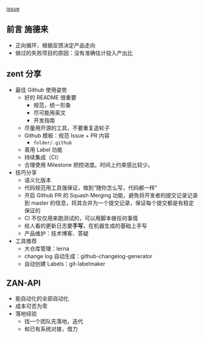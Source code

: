 [issue](https://github.com/hoperyy/blog/issues/107)

## 前言 施德来

+   正向循环，根据反馈决定产品走向
+   做过的失败项目的原因：没有准确估计投入产出比

## zent 分享

+   最佳 Github 使用姿势
    +   好的 README 很重要
        +   规范，统一形象
        +   尽可能用英文
        +   开发指南
    +   尽量用开源的工具，不要重复造轮子
    +   Github 模板：规范 Issue + PR 内容
        +   `folder/.github`
    +   善用 Label 功能
    +   持续集成（CI）
    +   合理使用 Milestone 把控进度。时间上约束感比较少。
+   技巧分享
    +   语义化版本
    +   代码规范用工具强保证，做到“随你怎么写，代码都一样”
    +   开启 Github PR 的 Squash Merging 功能，避免将开发者的提交记录记录到 master 的信息，将其合并为一个提交记录，保证每个提交都是有稳定保证的
    +   CI 不仅仅用来跑测试的，可以用脚本做任何事情
    +   给人看的更新日志要**手写**，在机器生成的基础上手写
    +   产品维护：技术博客、答疑
+   工具推荐
    +   大仓库管理：lerna
    +   change log 自动生成：github-changelog-generator
    +   自动创建 Labels：git-labelmaker

## ZAN-API

+   能自动化的全部自动化
+   成本可否为零
+   落地经验
    +   找一个团队先落地，迭代
    +   和已有系统对接，借力
